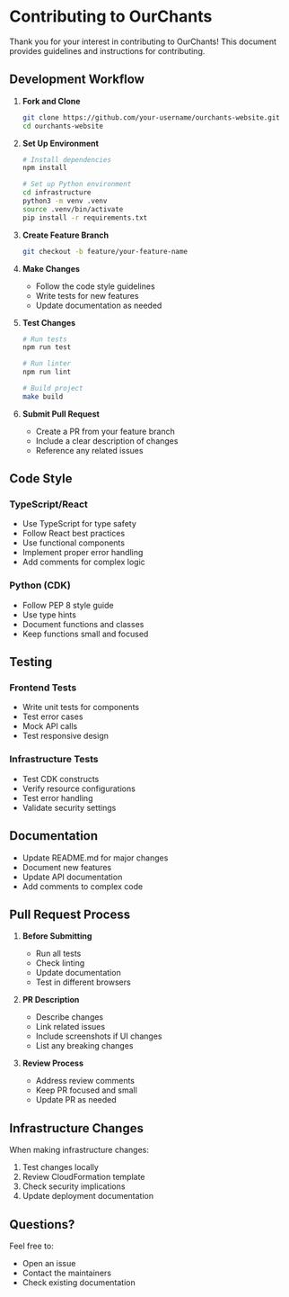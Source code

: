 # Contributing to OurChants

Thank you for your interest in contributing to OurChants! This document provides guidelines and instructions for contributing.

## Development Workflow

1. **Fork and Clone**
   ```bash
   git clone https://github.com/your-username/ourchants-website.git
   cd ourchants-website
   ```

2. **Set Up Environment**
   ```bash
   # Install dependencies
   npm install

   # Set up Python environment
   cd infrastructure
   python3 -m venv .venv
   source .venv/bin/activate
   pip install -r requirements.txt
   ```

3. **Create Feature Branch**
   ```bash
   git checkout -b feature/your-feature-name
   ```

4. **Make Changes**
   - Follow the code style guidelines
   - Write tests for new features
   - Update documentation as needed

5. **Test Changes**
   ```bash
   # Run tests
   npm run test

   # Run linter
   npm run lint

   # Build project
   make build
   ```

6. **Submit Pull Request**
   - Create a PR from your feature branch
   - Include a clear description of changes
   - Reference any related issues

## Code Style

### TypeScript/React
- Use TypeScript for type safety
- Follow React best practices
- Use functional components
- Implement proper error handling
- Add comments for complex logic

### Python (CDK)
- Follow PEP 8 style guide
- Use type hints
- Document functions and classes
- Keep functions small and focused

## Testing

### Frontend Tests
- Write unit tests for components
- Test error cases
- Mock API calls
- Test responsive design

### Infrastructure Tests
- Test CDK constructs
- Verify resource configurations
- Test error handling
- Validate security settings

## Documentation

- Update README.md for major changes
- Document new features
- Update API documentation
- Add comments to complex code

## Pull Request Process

1. **Before Submitting**
   - Run all tests
   - Check linting
   - Update documentation
   - Test in different browsers

2. **PR Description**
   - Describe changes
   - Link related issues
   - Include screenshots if UI changes
   - List any breaking changes

3. **Review Process**
   - Address review comments
   - Keep PR focused and small
   - Update PR as needed

## Infrastructure Changes

When making infrastructure changes:
1. Test changes locally
2. Review CloudFormation template
3. Check security implications
4. Update deployment documentation

## Questions?

Feel free to:
- Open an issue
- Contact the maintainers
- Check existing documentation 